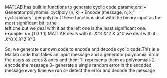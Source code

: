 MATLAB has built in functions to generate cyclic code parameters: 
• Generator polynomial cyclpoly (n, k) 
• Encode (message, n, k,' cyclic/binary', genpoly) 
but these functions deal with the binary input as the most significant bit is the  
left one but we deal with it as the left one is the least significant one.  
example: u= [1 0 1 1] 
MATLAB deals with it: 𝑋^3 𝑋^2 X 𝑋^0 
we deal with it: 𝑋^0 X 𝑋^2 𝑋^3 

So, we generate our own code to encode and decode cyclic code.This is a Matlab code that takes an input message and a generator polynomial drom the users as zeros & ones and then:
1- represents them as polynomials
2- encode the message
3- generate a single random error in the encoded message every time we run
4- detect the error and decode the message
